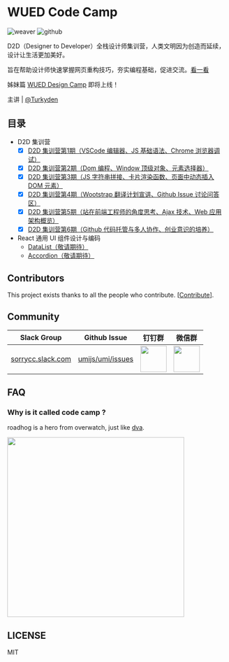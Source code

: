 # WUED Code Camp

![weaver](https://img.shields.io/static/v1.svg?label=Weaver&message=UED&color=#c7161e)
![github](https://img.shields.io/github/stars/weaver-design/wued-code-camp.svg?style=social)

D2D（Designer to Developer）全栈设计师集训营，人类文明因为创造而延续，设计让生活更加美好。

旨在帮助设计师快速掌握网页重构技巧，夯实编程基础，促进交流。[看一看](https://weaver-design.github.io/wued-code-camp/.)

姊妹篇 [WUED Design Camp](#) 即将上线！

主讲 | [@Turkyden](https://github.com/Turkyden)

## 目录

- D2D 集训营
  - [x] [D2D 集训营第1期（VSCode 编辑器、JS 基础语法、Chrome 浏览器调试）](https://weaver-design.github.io/wued-code-camp/d2d/1.html)
  - [x] [D2D 集训营第2期（Dom 编程、Window 顶级对象、元素选择器）](https://weaver-design.github.io/wued-code-camp/d2d/2.html)
  - [x] [D2D 集训营第3期（JS 字符串拼接、卡片渲染函数、页面中动态插入 DOM 元素）](https://weaver-design.github.io/wued-code-camp/d2d/3.html)
  - [x] [D2D 集训营第4期（Wootstrap 翻译计划宣讲、Github Issue 讨论问答区）](https://weaver-design.github.io/wued-code-camp/d2d/4.html)
  - [x] [D2D 集训营第5期（站在前端工程师的角度思考、Ajax 技术、Web 应用架构概览）](https://weaver-design.github.io/wued-code-camp/d2d/5.html)
  - [x] [D2D 集训营第6期（Github 代码托管与多人协作、创业意识的培养）](https://weaver-design.github.io/wued-code-camp/d2d/6.html)

- React 通用 UI 组件设计与编码
  - [DataList（敬请期待）](#)
  - [Accordion（敬请期待）](#)

## Contributors

This project exists thanks to all the people who contribute. [[Contribute](CONTRIBUTING.md)]. 

## Community

| Slack Group                                                                                                                                                                     | Github Issue                                            | 钉钉群                                                                                                                         | 微信群                                                                                      |
| ------------------------------------------------------------------------------------------------------------------------------------------------------------------------------- | ------------------------------------------------------- | ------------------------------------------------------------------------------------------------------------------------------ | ------------------------------------------------------------------------------------------- |
| [sorrycc.slack.com](https://join.slack.com/t/sorrycc/shared_invite/enQtNTUzMTYxNDQ5MzE4LTg1NjEzYWUwNDQzMWU3YjViYjcyM2RkZDdjMzE0NzIxMTg3MzIwMDM2YjUwNTZkNDdhNTY5ZTlhYzc1Nzk2NzI) | [umijs/umi/issues](https://github.com/umijs/umi/issues) | <img src="https://cdn.nlark.com/yuque/0/2019/jpeg/86025/1561529290421-cb5b5807-d0b9-466f-bf83-fc10909b9af8.jpeg" width="60" /> | <img src="https://img.alicdn.com/tfs/TB13U6aF6DpK1RjSZFrXXa78VXa-752-974.jpg" width="60" /> |

## FAQ

### Why is it called code camp ?

roadhog is a hero from overwatch, just like [dva](https://github.com/dvajs/dva).

<img src="https://gw.alipayobjects.com/zos/rmsportal/nnuuSFhDFUOfvYSRyvBh.png" width="405" height="411" />

## LICENSE

MIT
